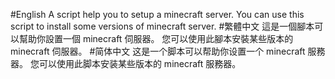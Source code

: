 #English
A script help you to setup a minecraft server.
You can use this script to install some versions of minecraft server.
#繁體中文
這是一個腳本可以幫助你設置一個 minecraft 伺服器。
您可以使用此腳本安裝某些版本的 minecraft 伺服器。
#简体中文
这是一个脚本可以帮助你设置一个 minecraft 服務器。
您可以使用此脚本安装某些版本的 minecraft 服務器。
